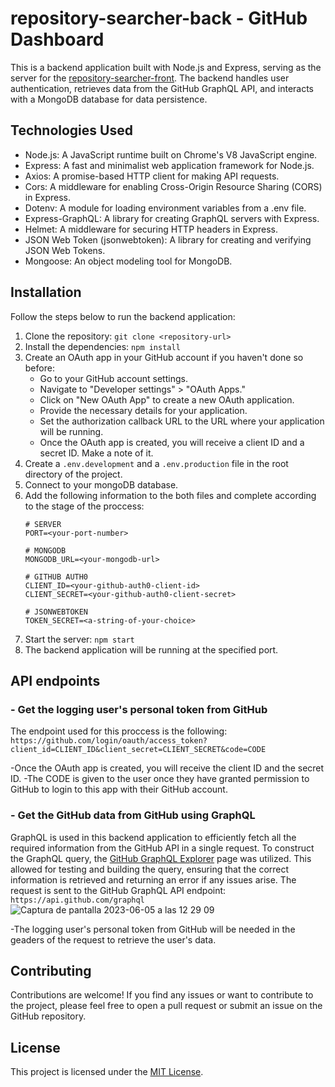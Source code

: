 # repository-searcher-back - GitHub Dashboard

This is a backend application built with Node.js and Express, serving as the server for the [repository-searcher-front](https://github.com/jesusfvj/repository-searcher-front.git). The backend handles user authentication, retrieves data from the GitHub GraphQL API, and interacts with a MongoDB database for data persistence.

## Technologies Used

- Node.js: A JavaScript runtime built on Chrome's V8 JavaScript engine.
- Express: A fast and minimalist web application framework for Node.js.
- Axios: A promise-based HTTP client for making API requests.
- Cors: A middleware for enabling Cross-Origin Resource Sharing (CORS) in Express.
- Dotenv: A module for loading environment variables from a .env file.
- Express-GraphQL: A library for creating GraphQL servers with Express.
- Helmet: A middleware for securing HTTP headers in Express.
- JSON Web Token (jsonwebtoken): A library for creating and verifying JSON Web Tokens.
- Mongoose: An object modeling tool for MongoDB.

## Installation

Follow the steps below to run the backend application:

1. Clone the repository: `git clone <repository-url>`
2. Install the dependencies: `npm install`
3. Create an OAuth app in your GitHub account if you haven't done so before:
   - Go to your GitHub account settings.
   - Navigate to "Developer settings" > "OAuth Apps."
   - Click on "New OAuth App" to create a new OAuth application.
   - Provide the necessary details for your application.
   - Set the authorization callback URL to the URL where your application will be running.
   - Once the OAuth app is created, you will receive a client ID and a secret ID. Make a note of it.
4. Create a `.env.development` and a `.env.production` file in the root directory of the project.
5. Connect to your mongoDB database.
6. Add the following information to the both files and complete according to the stage of the proccess:
   ```
   # SERVER
   PORT=<your-port-number>

   # MONGODB
   MONGODB_URL=<your-mongodb-url>

   # GITHUB AUTH0
   CLIENT_ID=<your-github-auth0-client-id>
   CLIENT_SECRET=<your-github-auth0-client-secret>

   # JSONWEBTOKEN
   TOKEN_SECRET=<a-string-of-your-choice>
   ```
6. Start the server: `npm start`
7. The backend application will be running at the specified port.

## API endpoints

### - Get the logging user's personal token from GitHub

The endpoint used for this proccess is the following:
```https://github.com/login/oauth/access_token?client_id=CLIENT_ID&client_secret=CLIENT_SECRET&code=CODE```

-Once the OAuth app is created, you will receive the client ID and the secret ID.
-The CODE is given to the user once they have granted permission to GitHub to login to this app with their GitHub account.

### - Get the GitHub data from GitHub using GraphQL

GraphQL is used in this backend application to efficiently fetch all the required information from the GitHub API in a single request. To construct the GraphQL query, the [GitHub GraphQL Explorer](https://docs.github.com/graphql/overview/explorer) page was utilized. This allowed for testing and building the query, ensuring that the correct information is retrieved and returning an error if any issues arise.
The request is sent to the GitHub GraphQL API endpoint: ```https://api.github.com/graphql```
![Captura de pantalla 2023-06-05 a las 12 29 09](https://github.com/jesusfvj/repository-searcher-back/assets/119491399/99805201-2e92-42ae-b7cf-8c49e50dd646)

-The logging user's personal token from GitHub will be needed in the geaders of the request to retrieve the user's data.

## Contributing

Contributions are welcome! If you find any issues or want to contribute to the project, please feel free to open a pull request or submit an issue on the GitHub repository.

## License

This project is licensed under the [MIT License](link-to-license-file).
